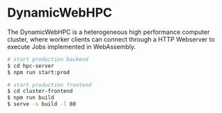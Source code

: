 # DynamicWebHPC

The DynamicWebHPC is a heterogeneous high performance computer cluster, where worker clients can connect through a HTTP Webserver to execute Jobs implemented in WebAssembly.

```bash
# start production backend
$ cd hpc-server
$ npm run start:prod

# start production frontend
$ cd cluster-frontend
$ npm run build
$ serve -s build -l 80
```
